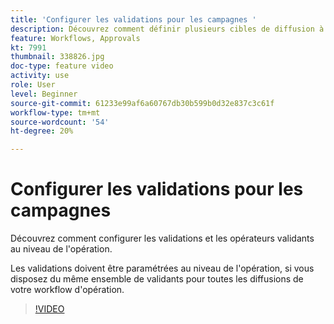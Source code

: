 ```yaml
---
title: 'Configurer les validations pour les campagnes '
description: Découvrez comment définir plusieurs cibles de diffusion à l'aide d'un workflow de ciblage.
feature: Workflows, Approvals
kt: 7991
thumbnail: 338826.jpg
doc-type: feature video
activity: use
role: User
level: Beginner
source-git-commit: 61233e99af6a60767db30b599b0d32e837c3c61f
workflow-type: tm+mt
source-wordcount: '54'
ht-degree: 20%

---
```



# Configurer les validations pour les campagnes

Découvrez comment configurer les validations et les opérateurs validants au niveau de l&#39;opération.  

Les validations doivent être paramétrées au niveau de l&#39;opération, si vous disposez du même ensemble de validants pour toutes les diffusions de votre workflow d&#39;opération.

>[!VIDEO](https://video.tv.adobe.com/v/338826?quality=12)
